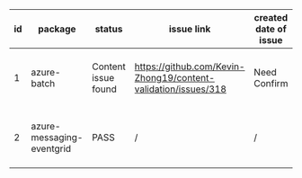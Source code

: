 
| id | package | status | issue link | created date of issue | update date of issue | run date of pipeline | pipeline run link |
|----|---------|--------|------------|-----------------------|----------------------| ---------------------| ----------------- |
| 1 | azure-batch | Content issue found | https://github.com/Kevin-Zhong19/content-validation/issues/318  | Need Confirm | Need Confirm | 4/17/2025 1:55:13 AM | https://dev.azure.com/v-qzhong0900/content-validation-automation/_build/results?buildId=17 |
| 2 | azure-messaging-eventgrid | PASS | / | / | / | 4/17/2025 1:55:13 AM | https://dev.azure.com/v-qzhong0900/content-validation-automation/_build/results?buildId=17 |